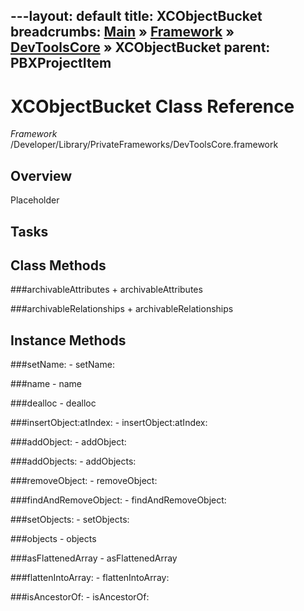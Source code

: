 ---layout: default
title: XCObjectBucket
breadcrumbs: <a href="/index.html">Main</a> &raquo; <a href="/Frameworks.html">Framework</a> &raquo; <a href="/Frameworks/DevToolsCore.html">DevToolsCore</a> &raquo; XCObjectBucket
parent: PBXProjectItem 
---
# XCObjectBucket Class Reference

*Framework* /Developer/Library/PrivateFrameworks/DevToolsCore.framework

## Overview

Placeholder

## Tasks

## Class Methods

<a name="+archivableAttributes"></a>
###archivableAttributes
    + archivableAttributes

<a name="+archivableRelationships"></a>
###archivableRelationships
    + archivableRelationships

## Instance Methods

<a name="-setName:"></a>
###setName:
    - setName:

<a name="-name"></a>
###name
    - name

<a name="-dealloc"></a>
###dealloc
    - dealloc

<a name="-insertObject:atIndex:"></a>
###insertObject:atIndex:
    - insertObject:atIndex:

<a name="-addObject:"></a>
###addObject:
    - addObject:

<a name="-addObjects:"></a>
###addObjects:
    - addObjects:

<a name="-removeObject:"></a>
###removeObject:
    - removeObject:

<a name="-findAndRemoveObject:"></a>
###findAndRemoveObject:
    - findAndRemoveObject:

<a name="-setObjects:"></a>
###setObjects:
    - setObjects:

<a name="-objects"></a>
###objects
    - objects

<a name="-asFlattenedArray"></a>
###asFlattenedArray
    - asFlattenedArray

<a name="-flattenIntoArray:"></a>
###flattenIntoArray:
    - flattenIntoArray:

<a name="-isAncestorOf:"></a>
###isAncestorOf:
    - isAncestorOf:

